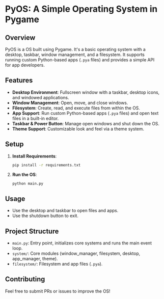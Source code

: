 # PyOS: A Simple Operating System in Pygame

## Overview
PyOS is a OS built using Pygame. It's a basic operating system with a desktop, taskbar, window management, and a filesystem. It supports running custom Python-based apps (`.pya` files) and provides a simple API for app developers.

## Features
- **Desktop Environment**: Fullscreen window with a taskbar, desktop icons, and windowed applications.
- **Window Management**: Open, move, and close windows.
- **Filesystem**: Create, read, and execute files from within the OS.
- **App Support**: Run custom Python-based apps (`.pya` files) and open text files in a built-in editor.
- **Taskbar & Power Button**: Manage open windows and shut down the OS.
- **Theme Support**: Customizable look and feel via a theme system.

## Setup
1. **Install Requirements**:
   ```sh
   pip install -r requirements.txt
   ```
2. **Run the OS**:
   ```sh
   python main.py
   ```

## Usage
- Use the desktop and taskbar to open files and apps.
- Use the shutdown button to exit.

## Project Structure
- `main.py`: Entry point, initializes core systems and runs the main event loop.
- `system/`: Core modules (window_manager, filesystem, desktop, app_manager, theme).
- `filesystem/`: Filesystem and app files (`.pya`).

## Contributing
Feel free to submit PRs or issues to improve the OS!
